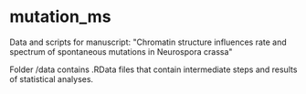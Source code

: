 # mutation_ms
Data and scripts for manuscript: "Chromatin structure influences rate and spectrum of spontaneous mutations in Neurospora crassa"

Folder /data contains .RData files that contain intermediate steps and results of statistical analyses.
